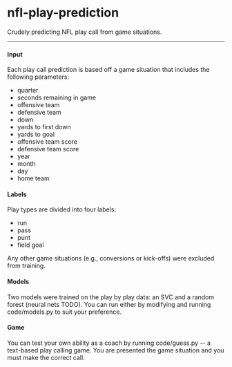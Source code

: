 # nfl-play-prediction
Crudely predicting NFL play call from game situations.

----

#### Input
Each play call prediction is based off a game situation that includes the following parameters:
* quarter
* seconds remaining in game
* offensive team
* defensive team
* down
* yards to first down
* yards to goal
* offensive team score
* defensive team score
* year
* month
* day
* home team


#### Labels
Play types are divided into four labels:
* run
* pass
* punt
* field goal

Any other game situations (e.g., conversions or kick-offs) were excluded from training.


#### Models
Two models were trained on the play by play data: an SVC and a random forest (neural nets TODO). You can run either by modifying and running code/models.py to suit your preference.


#### Game
You can test your own ability as a coach by running code/guess.py -- a text-based play calling game. You are presented the game situation and you must make the correct call.
